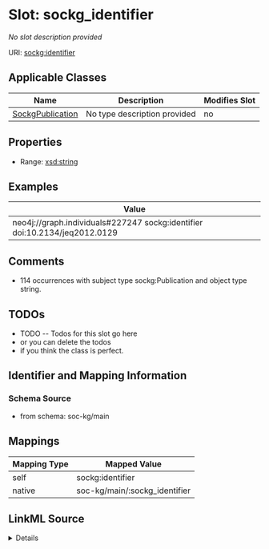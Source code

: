

# Slot: sockg_identifier


_No slot description provided_





URI: [sockg:identifier](http://www.semanticweb.org/sockg/ontologies/2024/0/soil-carbon-ontology/identifier)



<!-- no inheritance hierarchy -->





## Applicable Classes

| Name | Description | Modifies Slot |
| --- | --- | --- |
| [SockgPublication](../classes/SockgPublication.md) | No type description provided |  no  |







## Properties

* Range: [xsd:string](http://www.w3.org/2001/XMLSchema#string)






## Examples

| Value |
| --- |
| neo4j://graph.individuals#227247 sockg:identifier doi:10.2134/jeq2012.0129 |

## Comments

* 114 occurrences with subject type sockg:Publication and object type string.

## TODOs

* TODO -- Todos for this slot go here
* or you can delete the todos
* if you think the class is perfect.

## Identifier and Mapping Information







### Schema Source


* from schema: soc-kg/main




## Mappings

| Mapping Type | Mapped Value |
| ---  | ---  |
| self | sockg:identifier |
| native | soc-kg/main/:sockg_identifier |




## LinkML Source

<details>
```yaml
name: sockg_identifier
description: No slot description provided
todos:
- TODO -- Todos for this slot go here
- or you can delete the todos
- if you think the class is perfect.
comments:
- 114 occurrences with subject type sockg:Publication and object type string.
examples:
- value: neo4j://graph.individuals#227247 sockg:identifier doi:10.2134/jeq2012.0129
from_schema: soc-kg/main
rank: 1000
slot_uri: sockg:identifier
alias: sockg_identifier
domain_of:
- sockg_Publication
range: string

```
</details>